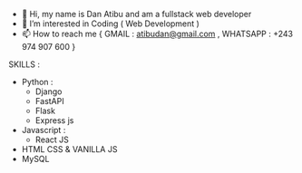 - 👋 Hi, my name is Dan Atibu and am a fullstack web developer
- 👀 I’m interested in Coding ( Web Development )
- 📫 How to reach me {
  GMAIL : atibudan@gmail.com ,
  WHATSAPP : +243 974 907 600
}


SKILLS :
  - Python :
    * Django
    * FastAPI
    * Flask
    * Express js
  - Javascript :
    * React JS
  - HTML CSS & VANILLA JS
  - MySQL
